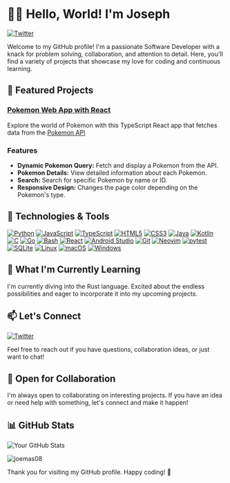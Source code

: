 # 👋🏻 Hello, World! I'm Joseph

[![Twitter](https://img.shields.io/badge/-Twitter-blue?style=flat-square&logo=twitter&logoColor=white)](https://twitter.com/jm_codes)

Welcome to my GitHub profile! I'm a passionate Software Developer with a knack for problem solving, collaboration, and attention to detail. Here, you'll find a variety of projects that showcase my love for coding and continuous learning.

## 🚀 Featured Projects

### [Pokemon Web App with React](https://github.com/joemas08/pokemon-react-project)

Explore the world of Pokemon with this TypeScript React app that fetches data from the [Pokemon API](https://pokeapi.co/)

### Features

- **Dynamic Pokemon Query:** Fetch and display a Pokemon from the API.
- **Pokemon Details:** View detailed information about each Pokemon.
- **Search:** Search for specific Pokemon by name or ID.
- **Responsive Design:** Changes the page color depending on the Pokemon's type.

## 🔧 Technologies & Tools

[![Python](https://img.shields.io/badge/python-3670A0?style=for-the-badge&logo=python&logoColor=ffdd54)](https://www.python.org/)
[![JavaScript](https://img.shields.io/badge/javascript-%23323330.svg?style=for-the-badge&logo=javascript&logoColor=%23F7DF1E)](https://developer.mozilla.org/en-US/docs/Web/JavaScript)
[![TypeScript](https://img.shields.io/badge/typescript-%23007ACC.svg?style=for-the-badge&logo=typescript&logoColor=white)](https://www.typescriptlang.org/)
[![HTML5](https://img.shields.io/badge/html5-%23E34F26.svg?style=for-the-badge&logo=html5&logoColor=white)](https://developer.mozilla.org/en-US/docs/Web/HTML)
[![CSS3](https://img.shields.io/badge/css3-%231572B6.svg?style=for-the-badge&logo=css3&logoColor=white)](https://developer.mozilla.org/en-US/docs/Web/CSS)
[![Java](https://img.shields.io/badge/java-%23ED8B00.svg?style=for-the-badge&logo=java&logoColor=white)](https://www.java.com/)
[![Kotlin](https://img.shields.io/badge/kotlin-%237F52FF.svg?style=for-the-badge&logo=kotlin&logoColor=white)](https://kotlinlang.org/)
[![C](https://img.shields.io/badge/c-%2300599C.svg?style=for-the-badge&logo=c&logoColor=white)](https://en.cppreference.com/w/c/language)
[![Go](https://img.shields.io/badge/go-%2300ADD8.svg?style=for-the-badge&logo=go&logoColor=white)](https://golang.org/)
[![Bash](https://img.shields.io/badge/bash-%23121011.svg?style=for-the-badge&logo=gnu-bash&logoColor=#4EAA25)](https://www.gnu.org/software/bash/)
[![React](https://img.shields.io/badge/react-%2361DAFB.svg?style=for-the-badge&logo=react&logoColor=white)](https://reactjs.org/)
[![Android Studio](https://img.shields.io/badge/android%20studio-%233DDC84.svg?style=for-the-badge&logo=android-studio&logoColor=white)](https://developer.android.com/studio)
[![Git](https://img.shields.io/badge/git-%23F05032.svg?style=for-the-badge&logo=git&logoColor=white)](https://git-scm.com/)
[![Neovim](https://img.shields.io/badge/neovim-%2357A143.svg?style=for-the-badge&logo=neovim&logoColor=white)](https://neovim.io/)
[![pytest](https://img.shields.io/badge/pytest-%23593D88.svg?style=for-the-badge&logo=pytest&logoColor=white)](https://docs.pytest.org/en/stable/)
[![SQLite](https://img.shields.io/badge/sqlite-%2307405e.svg?style=for-the-badge&logo=sqlite&logoColor=white)](https://www.sqlite.org/)
[![Linux](https://img.shields.io/badge/linux-%23FCC624.svg?style=for-the-badge&logo=linux&logoColor=black)](https://www.linux.org/)
[![macOS](https://img.shields.io/badge/macos-%23808080.svg?style=for-the-badge&logo=apple&logoColor=white)](https://www.apple.com/macos/)
[![Windows](https://img.shields.io/badge/windows-0078D6?style=for-the-badge&logo=windows&logoColor=white)](https://www.microsoft.com/en-us/windows/)

## 🌱 What I'm Currently Learning

I'm currently diving into the Rust language. Excited about the endless possibilities and eager to incorporate it into my upcoming projects.

## 📫 Let's Connect

[![Twitter](https://img.shields.io/badge/-Twitter-blue?style=flat-square&logo=twitter&logoColor=white)](https://twitter.com/jm_codes)

Feel free to reach out if you have questions, collaboration ideas, or just want to chat!

## 🤝 Open for Collaboration

I'm always open to collaborating on interesting projects. If you have an idea or need help with something, let's connect and make it happen!

## 📊 GitHub Stats

![Your GitHub Stats](https://my-vercel-repo-joemas08s-projects.vercel.app/api?username=joemas08&show_icons=true&hide=stars,issues&theme=rose_pine&rank_icon=github)

<p><img src="https://my-vercel-repo-joemas08s-projects.vercel.app/api/top-langs?username=joemas08&show_icons=true&theme=rose_pine&locale=en&layout=compact" alt="joemas08" /></p>

Thank you for visiting my GitHub profile. Happy coding! 🚀
